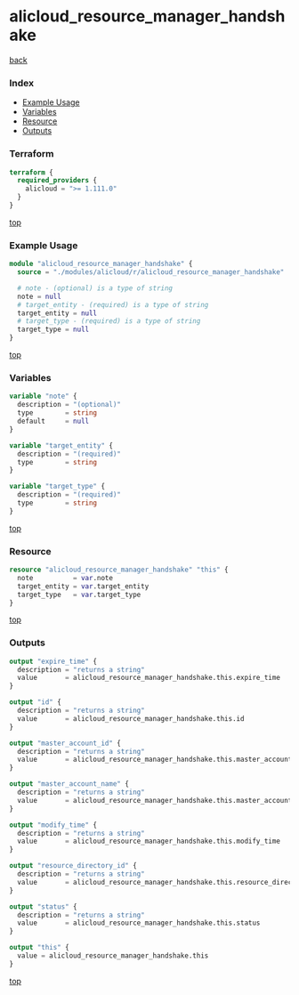 # alicloud_resource_manager_handshake

[back](../alicloud.md)

### Index

- [Example Usage](#example-usage)
- [Variables](#variables)
- [Resource](#resource)
- [Outputs](#outputs)

### Terraform

```terraform
terraform {
  required_providers {
    alicloud = ">= 1.111.0"
  }
}
```

[top](#index)

### Example Usage

```terraform
module "alicloud_resource_manager_handshake" {
  source = "./modules/alicloud/r/alicloud_resource_manager_handshake"

  # note - (optional) is a type of string
  note = null
  # target_entity - (required) is a type of string
  target_entity = null
  # target_type - (required) is a type of string
  target_type = null
}
```

[top](#index)

### Variables

```terraform
variable "note" {
  description = "(optional)"
  type        = string
  default     = null
}

variable "target_entity" {
  description = "(required)"
  type        = string
}

variable "target_type" {
  description = "(required)"
  type        = string
}
```

[top](#index)

### Resource

```terraform
resource "alicloud_resource_manager_handshake" "this" {
  note          = var.note
  target_entity = var.target_entity
  target_type   = var.target_type
}
```

[top](#index)

### Outputs

```terraform
output "expire_time" {
  description = "returns a string"
  value       = alicloud_resource_manager_handshake.this.expire_time
}

output "id" {
  description = "returns a string"
  value       = alicloud_resource_manager_handshake.this.id
}

output "master_account_id" {
  description = "returns a string"
  value       = alicloud_resource_manager_handshake.this.master_account_id
}

output "master_account_name" {
  description = "returns a string"
  value       = alicloud_resource_manager_handshake.this.master_account_name
}

output "modify_time" {
  description = "returns a string"
  value       = alicloud_resource_manager_handshake.this.modify_time
}

output "resource_directory_id" {
  description = "returns a string"
  value       = alicloud_resource_manager_handshake.this.resource_directory_id
}

output "status" {
  description = "returns a string"
  value       = alicloud_resource_manager_handshake.this.status
}

output "this" {
  value = alicloud_resource_manager_handshake.this
}
```

[top](#index)